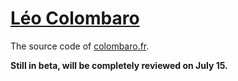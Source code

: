 [Léo Colombaro](http://colombaro.fr)
===============

The source code of [colombaro.fr](http://colombaro.fr).

__Still in beta, will be completely reviewed on July 15.__
